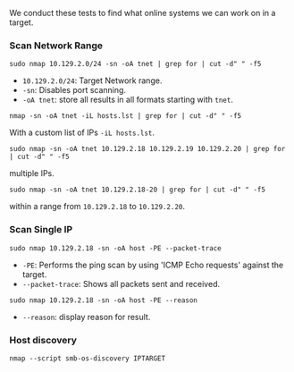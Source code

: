 
We conduct these tests to find what online systems we can work on in a target.

### Scan Network Range

```shell-session
sudo nmap 10.129.2.0/24 -sn -oA tnet | grep for | cut -d" " -f5
```

- `10.129.2.0/24`: Target Network range.
- `-sn`: Disables port scanning.
- `-oA tnet`: store all results in all formats starting with `tnet`.


```shell-session
nmap -sn -oA tnet -iL hosts.lst | grep for | cut -d" " -f5
```

With a custom list  of IPs `-iL hosts.lst`.

```shell-session
sudo nmap -sn -oA tnet 10.129.2.18 10.129.2.19 10.129.2.20 | grep for | cut -d" " -f5
```

multiple IPs.

```shell-session
sudo nmap -sn -oA tnet 10.129.2.18-20 | grep for | cut -d" " -f5
```

within a range from `10.129.2.18` to `10.129.2.20`.


### Scan Single IP

```shell-session
sudo nmap 10.129.2.18 -sn -oA host -PE --packet-trace
```

 - `-PE`: Performs the ping scan by using 'ICMP Echo requests' against the target.
 - `--packet-trace`: Shows all packets sent and received.


```shell-session
sudo nmap 10.129.2.18 -sn -oA host -PE --reason
```

- `--reason`: display reason for result.

### Host discovery

```
nmap --script smb-os-discovery IPTARGET
```
